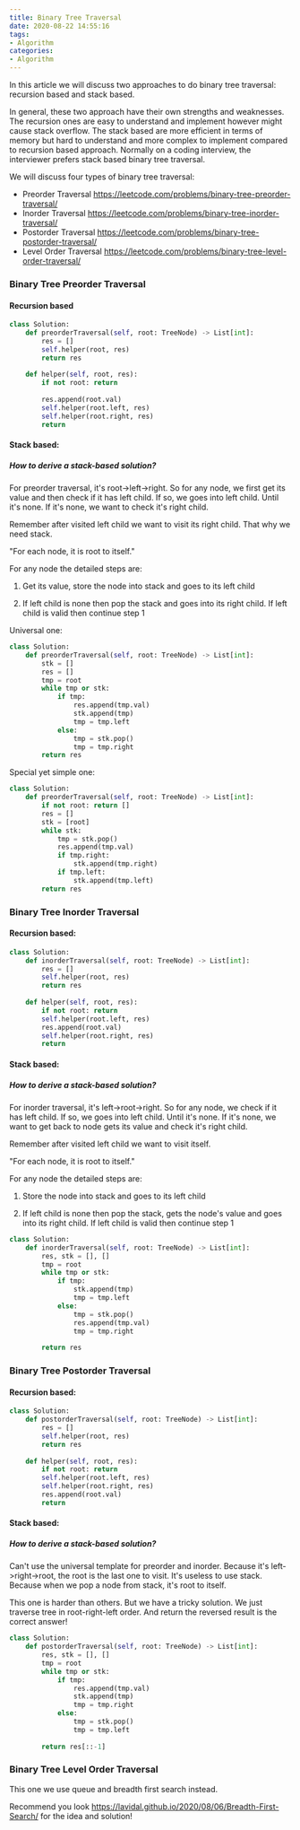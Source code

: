 ```yaml
---
title: Binary Tree Traversal
date: 2020-08-22 14:55:16
tags:
- Algorithm
categories:
- Algorithm
---
```


In this article we will discuss two approaches to do binary tree traversal: recursion based and stack based.

In general, these two approach have their own strengths and weaknesses. The recursion ones are easy to understand and implement however might cause stack overflow. The stack based are more efficient in terms of memory but hard to understand and more complex to implement compared to recursion based approach. Normally on a coding interview, the interviewer prefers stack based binary tree traversal.

We will discuss four types of binary tree traversal:

- Preorder Traversal https://leetcode.com/problems/binary-tree-preorder-traversal/
- Inorder Traversal https://leetcode.com/problems/binary-tree-inorder-traversal/
- Postorder Traversal https://leetcode.com/problems/binary-tree-postorder-traversal/
- Level Order Traversal https://leetcode.com/problems/binary-tree-level-order-traversal/

### Binary Tree Preorder Traversal

#### Recursion based

```python
class Solution:
    def preorderTraversal(self, root: TreeNode) -> List[int]:
        res = []
        self.helper(root, res)
        return res
    
    def helper(self, root, res):
        if not root: return
        
        res.append(root.val)
        self.helper(root.left, res)
        self.helper(root.right, res)
        return
```

#### Stack based:

##### How to derive a stack-based solution?

For preorder traversal, it's root->left->right. So for any node, we first get its value and then check if it has left child. If so, we goes into left child. Until it's none. If it's none, we want to check it's right child. 

Remember after visited left child we want to visit its right child. That why we need stack. 

"For each node, it is root to itself."

For any node the detailed steps are:

1) Get its value, store the node into stack and goes to its left child

2) If left child is none then pop the stack and goes into its right child. If left child is valid then continue step 1

Universal one:

```python
class Solution:
    def preorderTraversal(self, root: TreeNode) -> List[int]:
        stk = []
        res = []
        tmp = root
        while tmp or stk:
            if tmp:
                res.append(tmp.val)
                stk.append(tmp)
                tmp = tmp.left
            else:
                tmp = stk.pop()
                tmp = tmp.right
        return res
```

Special yet simple one:

```python
class Solution:
    def preorderTraversal(self, root: TreeNode) -> List[int]:
        if not root: return []
        res = []
        stk = [root]
        while stk:
            tmp = stk.pop()
            res.append(tmp.val)
            if tmp.right:
                stk.append(tmp.right)
            if tmp.left:
                stk.append(tmp.left)
        return res
```

### Binary Tree Inorder Traversal

#### Recursion based:

```python
class Solution:
    def inorderTraversal(self, root: TreeNode) -> List[int]:
        res = []
        self.helper(root, res)
        return res
    
    def helper(self, root, res):
        if not root: return
        self.helper(root.left, res)
        res.append(root.val)
        self.helper(root.right, res)
        return
```

#### Stack based:

##### How to derive a stack-based solution?

For inorder traversal, it's left->root->right. So for any node, we check if it has left child. If so, we goes into left child. Until it's none. If it's none, we want to get back to node gets its value and check it's right child. 

Remember after visited left child we want to visit itself.

"For each node, it is root to itself."

For any node the detailed steps are:

1) Store the node into stack and goes to its left child

2) If left child is none then pop the stack, gets the node's value and  goes into its right child. If left child is valid then continue step 1

```python
class Solution:
    def inorderTraversal(self, root: TreeNode) -> List[int]:
        res, stk = [], []
        tmp = root
        while tmp or stk:
            if tmp:
                stk.append(tmp)
                tmp = tmp.left
            else:
                tmp = stk.pop()
                res.append(tmp.val)
                tmp = tmp.right
        
        return res
```

### Binary Tree Postorder Traversal

#### Recursion based:

```python
class Solution:
    def postorderTraversal(self, root: TreeNode) -> List[int]:
        res = []
        self.helper(root, res)
        return res
    
    def helper(self, root, res):
        if not root: return
        self.helper(root.left, res)
        self.helper(root.right, res)
        res.append(root.val)
        return
```

#### Stack based:

##### How to derive a stack-based solution?

Can't use the universal template for preorder and inorder. Because it's left->right->root, the root is the last one to visit. It's useless to use stack. Because when we pop a node from stack, it's root to itself.

This one is harder than others. But we have a tricky solution. We just traverse tree in root-right-left order. And return the reversed result is the correct answer!

```python
class Solution:
    def postorderTraversal(self, root: TreeNode) -> List[int]:
        res, stk = [], []
        tmp = root
        while tmp or stk:
            if tmp:
                res.append(tmp.val)
                stk.append(tmp)
                tmp = tmp.right
            else:
                tmp = stk.pop()
                tmp = tmp.left
        
        return res[::-1]
```

### Binary Tree Level Order Traversal

This one we use queue and breadth first search instead. 

Recommend you look https://lavidal.github.io/2020/08/06/Breadth-First-Search/ for the idea and solution!